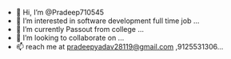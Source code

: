 - 👋 Hi, I’m @Pradeep710545
- 👀 I’m interested in software development full time job ...
- 🌱 I’m currently Passout from college ...
- 💞️ I’m looking to collaborate on ...
- 📫  reach me at pradeepyadav28119@gmail.com ,9125531306...

<!---
Pradeep710545/Pradeep710545 is a ✨ special ✨ repository because its `README.md` (this file) appears on your GitHub profile.
You can click the Preview link to take a look at your changes.
--->
